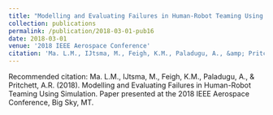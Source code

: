 ```yaml
---
title: "Modelling and Evaluating Failures in Human-Robot Teaming Using Simulation"
collection: publications
permalink: /publication/2018-03-01-pub16
date: 2018-03-01
venue: '2018 IEEE Aerospace Conference'
citation: 'Ma. L.M., IJtsma, M., Feigh, K.M., Paladugu, A., &amp; Pritchett, A.R. (2018). Modelling and Evaluating Failures in Human-Robot Teaming Using Simulation. Paper presented at the 2018 IEEE Aerospace Conference, Big Sky, MT.'
---
```

Recommended citation: Ma. L.M., IJtsma, M., Feigh, K.M., Paladugu, A., & Pritchett, A.R. (2018). Modelling and Evaluating Failures in Human-Robot Teaming Using Simulation. Paper presented at the 2018 IEEE Aerospace Conference, Big Sky, MT.